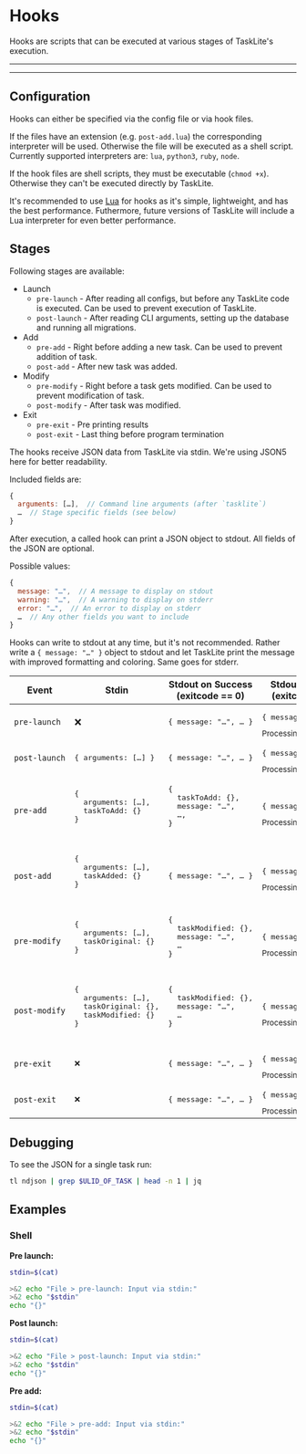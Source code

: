 # Hooks

Hooks are scripts that can be executed
at various stages of TaskLite's execution.

---
<!-- toc -->
---

## Configuration

Hooks can either be specified via the config file or via hook files.

If the files have an extension (e.g. `post-add.lua`) the corresponding
interpreter will be used.
Otherwise the file will be executed as a shell script.
Currently supported interpreters are: `lua`, `python3`, `ruby`, `node`.

If the hook files are shell scripts, they must be executable (`chmod +x`).
Otherwise they can't be executed directly by TaskLite.

It's recommended to use [Lua](https://www.lua.org/) for hooks
as it's simple, lightweight, and has the best performance.
Futhermore, future versions of TaskLite will include a Lua interpreter
for even better performance.


## Stages

Following stages are available:

- Launch
  - `pre-launch` - After reading all configs,
      but before any TaskLite code is executed.
      Can be used to prevent execution of TaskLite.
  - `post-launch` - After reading CLI arguments,
      setting up the database and running all migrations.
- Add
  - `pre-add` - Right before adding a new task.
      Can be used to prevent addition of task.
  - `post-add` - After new task was added.
- Modify
  - `pre-modify` - Right before a task gets modified.
      Can be used to prevent modification of task.
  - `post-modify` - After task was modified.
- Exit
  - `pre-exit` - Pre printing results
  - `post-exit` - Last thing before program termination

The hooks receive JSON data from TaskLite via stdin.
We're using JSON5 here for better readability.

Included fields are:

```js
{
  arguments: […],  // Command line arguments (after `tasklite`)
  …  // Stage specific fields (see below)
}
```

After execution, a called hook can print a JSON object to stdout.
All fields of the JSON are optional.

Possible values:

```js
{
  message: "…",  // A message to display on stdout
  warning: "…",  // A warning to display on stderr
  error: "…",  // An error to display on stderr
  …  // Any other fields you want to include
}
```

Hooks can write to stdout at any time, but it's not recommended.
Rather write a `{ message: "…" }` object to stdout and
let TaskLite print the message with improved formatting and coloring.
Same goes for stderr.

<small>
<table>
  <thead>
    <tr>
      <th>Event</th>
      <th>Stdin</th>
      <th>Stdout on Success<br>(exitcode == 0)</th>
      <th>Stdout on Error<br>(exitcode != 0)</th>
    </tr>
  </thead>
  <tbody>
    <tr>
      <td><code>pre&#8209;launch</code></td>
      <td>❌</td>
      <td><pre>{ message: "…", … }</pre></td>
      <td>
        <pre>{ message: "…", … }</pre>
        <small>Processing terminates</small>
      </td>
    </tr>
    <tr>
      <td><code>post&#8209;launch</code></td>
      <td><pre>{ arguments: […] }</pre></td>
      <td><pre>{ message: "…", … }</pre></td>
      <td>
        <pre>{ message: "…", … }</pre>
        <small>Processing terminates</small>
      </td>
    </tr>
    <tr>
      <td><code>pre&#8209;add</code></td>
      <td><pre>
{
  arguments: […],
  taskToAdd: {}
}
      </pre></td>
      <td><pre>
{
  taskToAdd: {},
  message: "…",
  …,
}
      </pre></td>
      <td>
        <pre>{ message: "…", … }</pre>
        <small>Processing terminates</small>
      </td>
    </tr>
    <tr>
      <td><code>post&#8209;add</code></td>
      <td><pre>
{
  arguments: […],
  taskAdded: {}
}
      </pre></td>
      <td><pre>{ message: "…", … }</pre></td>
      <td>
        <pre>{ message: "…", … }</pre>
        <small>Processing terminates</small>
      </td>
    </tr>
    <tr>
      <td><code>pre&#8209;modify</code></td>
      <td><pre>
{
  arguments: […],
  taskOriginal: {}
}
      </pre></td>
      <td><pre>
{
  taskModified: {},
  message: "…",
  …
}
      </pre></td>
      <td>
        <pre>{ message: "…", … }</pre>
        <small>Processing terminates</small>
      </td>
    </tr>
    <tr>
      <td><code>post&#8209;modify</code></td>
      <td><pre>
{
  arguments: […],
  taskOriginal: {},
  taskModified: {}
}
      </pre></td>
      <td><pre>
{
  taskModified: {},
  message: "…",
  …
}
      </pre></td>
      <td>
        <pre>{ message: "…", … }</pre>
        <small>Processing terminates</small>
      </td>
    </tr>
    <tr>
      <td><code>pre&#8209;exit</code></td>
      <td><pre>❌</pre></td>
      <td><pre>{ message: "…", … }</pre></td>
      <td>
        <pre>{ message: "…", … }</pre>
        <small>Processing terminates</small>
      </td>
    </tr>
    <tr>
      <td><code>post&#8209;exit</code></td>
      <td><pre>❌</pre></td>
      <td><pre>{ message: "…", … }</pre></td>
      <td>
        <pre>{ message: "…", … }</pre>
        <small>Processing terminates</small>
      </td>
    </tr>
  </tbody>
</table>
</small>


## Debugging

To see the JSON for a single task run:

```sh
tl ndjson | grep $ULID_OF_TASK | head -n 1 | jq
```


## Examples

### Shell

**Pre launch:**

```sh
stdin=$(cat)

>&2 echo "File > pre-launch: Input via stdin:"
>&2 echo "$stdin"
echo "{}"
```

**Post launch:**

```sh
stdin=$(cat)

>&2 echo "File > post-launch: Input via stdin:"
>&2 echo "$stdin"
echo "{}"
```

**Pre add:**

```sh
stdin=$(cat)

>&2 echo "File > pre-add: Input via stdin:"
>&2 echo "$stdin"
echo "{}"
```
